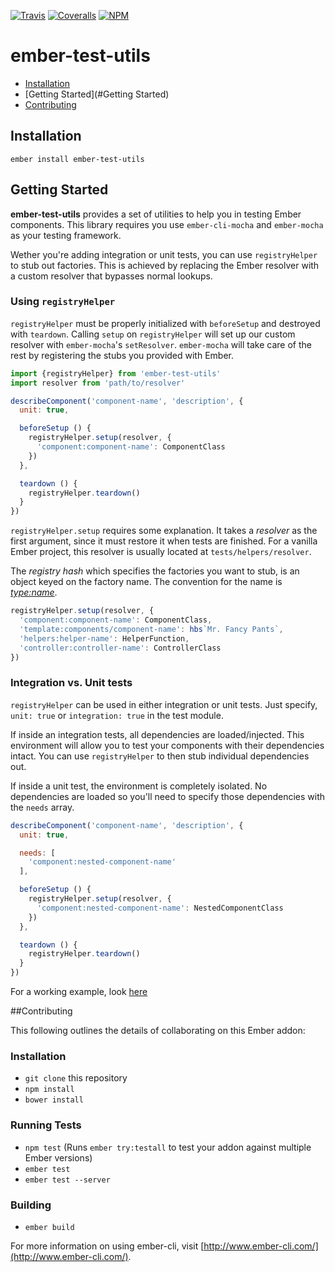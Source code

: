 [ci-img]: https://img.shields.io/travis/ciena-blueplanet/ember-test-utils.svg "Travis CI Build Status"
[ci-url]: https://travis-ci.org/ciena-blueplanet/ember-test-utils

[cov-img]: https://img.shields.io/coveralls/ciena-blueplanet/ember-test-utils.svg "Coveralls Code Coverage"
[cov-url]: https://coveralls.io/github/ciena-blueplanet/ember-test-utils

[npm-img]: https://img.shields.io/npm/v/ember-test-utils.svg "NPM Version"
[npm-url]: https://www.npmjs.com/package/ember-test-utils

[![Travis][ci-img]][ci-url] [![Coveralls][cov-img]][cov-url] [![NPM][npm-img]][npm-url]

# ember-test-utils

 * [Installation](#Installation)
 * [Getting Started](#Getting Started)
 * [Contributing](#Contributing)

## Installation
```
ember install ember-test-utils
```

## Getting Started

**ember-test-utils** provides a set of utilities to help you in testing Ember components. This library requires you use `ember-cli-mocha` and `ember-mocha` as your testing framework.

Wether you're adding integration or unit tests, you can use `registryHelper` to stub out factories. This is achieved by replacing the Ember resolver with a custom resolver that bypasses normal lookups.

### Using `registryHelper`

`registryHelper` must be properly initialized with `beforeSetup` and destroyed with `teardown`. Calling `setup` on `registryHelper` will set up our custom resolver with `ember-mocha`'s `setResolver`.  `ember-mocha` will take care of the rest by registering the stubs you provided with Ember.

```js
import {registryHelper} from 'ember-test-utils'
import resolver from 'path/to/resolver'

describeComponent('component-name', 'description', {
  unit: true,

  beforeSetup () {
    registryHelper.setup(resolver, {
      'component:component-name': ComponentClass
    })
  },

  teardown () {
    registryHelper.teardown()
  }
})
```

`registryHelper.setup` requires some explanation.  It takes a *resolver* as the first argument, since it must restore it when tests are finished.  For a vanilla Ember project, this resolver is usually located at `tests/helpers/resolver`.

The *registry hash* which specifies the factories you want to stub, is an object keyed on the factory name.  The convention for the name is *<type:name>*.

```js
registryHelper.setup(resolver, {
  'component:component-name': ComponentClass,
  'template:components/component-name': hbs`Mr. Fancy Pants`,
  'helpers:helper-name': HelperFunction,
  'controller:controller-name': ControllerClass
})
```

### Integration vs. Unit tests

`registryHelper` can be used in either integration or unit tests.  Just specify, `unit: true` or `integration: true` in the test module.

If inside an integration tests, all dependencies are loaded/injected.  This environment will allow you to test your components with their dependencies intact.  You can use `registryHelper` to then stub individual dependencies out.

If inside a unit test, the environment is completely isolated.  No dependencies are loaded so you'll need to specify those dependencies with the `needs` array.


```js
describeComponent('component-name', 'description', {
  unit: true,

  needs: [
    'component:nested-component-name'
  ],

  beforeSetup () {
    registryHelper.setup(resolver, {
      'component:nested-component-name': NestedComponentClass
    })
  },

  teardown () {
    registryHelper.teardown()
  }
})
```

For a working example, look [here](tests/unit/registry-helper-test.js)

##Contributing

This following outlines the details of collaborating on this Ember addon:

### Installation

* `git clone` this repository
* `npm install`
* `bower install`

### Running Tests

* `npm test` (Runs `ember try:testall` to test your addon against multiple Ember versions)
* `ember test`
* `ember test --server`

### Building

* `ember build`

For more information on using ember-cli, visit [http://www.ember-cli.com/](http://www.ember-cli.com/).
